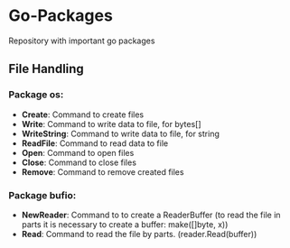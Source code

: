 # Go-Packages
Repository with important go packages

## File Handling

### Package os:
* **Create**: Command to create files
* **Write**: Command to write data to file, for bytes[]
* **WriteString**: Command to write data to file, for string
* **ReadFile**: Command to read data to file
* **Open**: Command to open files
* **Close**: Command to close files
* **Remove**: Command to remove created files

### Package bufio:
* **NewReader**: Command to to create a ReaderBuffer (to read the file in parts it is necessary to create a buffer: make([]byte, x))
* **Read**: Command to read the file by parts. (reader.Read(buffer))